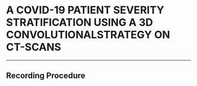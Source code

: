 # **A COVID-19 PATIENT SEVERITY STRATIFICATION USING A 3D CONVOLUTIONALSTRATEGY ON CT-SCANS**
---
## Recording Procedure